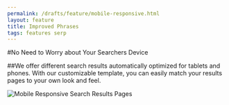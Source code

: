 ```yaml
---
permalink: /drafts/feature/mobile-responsive.html
layout: feature
title: Improved Phrases
tags: features serp
---
```

#No Need to Worry about Your Searchers Device

##We offer different search results automatically optimized for tablets and phones. With our customizable template, you can easily match your results pages to your own look and feel.

![Mobile Responsive Search Results Pages](https://d3qcdigd1fhos0.cloudfront.net/blog/img/feature-mobile-results-pages.png "Mobile Responsive Search Results Pages")
